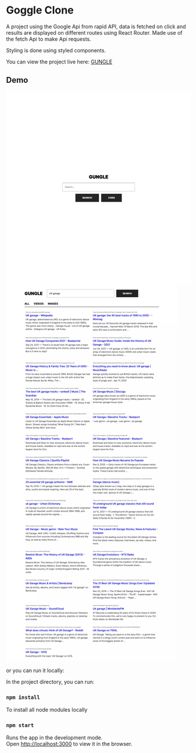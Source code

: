 # Goggle Clone
A project using the Google Api from rapid API, data is fetched on click and results are displayed on different routes using React Router. Made use of the fetch Api to make Api requests. 

Styling is done using styled components. 

You can view the project live here: [GUNGLE](gungle-w-sc.netlify.app)

## Demo
![alt text](public/assets/pic.webp)
![alt text](public/assets/pic-2.webp)



or you can run it locally: 


In the project directory, you can run:

### `npm install`
To install all node modules locally


### `npm start`

Runs the app in the development mode.\
Open [http://localhost:3000](http://localhost:3000) to view it in the browser.